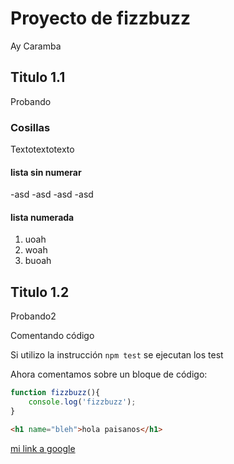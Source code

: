 # Proyecto de fizzbuzz

Ay Caramba

## Titulo 1.1
Probando

### Cosillas

Textotextotexto

#### lista sin numerar
-asd
-asd
-asd
-asd

#### lista numerada

1. uoah
1. woah
1. buoah

## Titulo 1.2
Probando2

Comentando código

Si utilizo la instrucción `npm test` se ejecutan los test

Ahora comentamos sobre un bloque de código:

```js
function fizzbuzz(){
    console.log('fizzbuzz');
}
```

```html
<h1 name="bleh">hola paisanos</h1>
```

[mi link a google](https://www.google.es)
